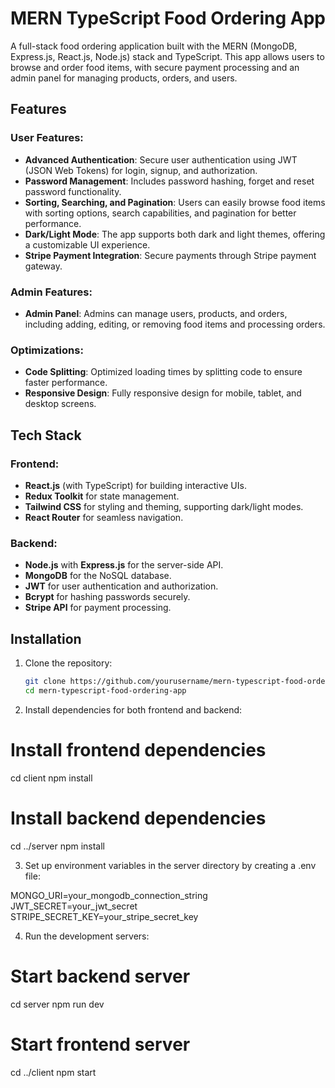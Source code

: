 # MERN TypeScript Food Ordering App

A full-stack food ordering application built with the MERN (MongoDB, Express.js, React.js, Node.js) stack and TypeScript. This app allows users to browse and order food items, with secure payment processing and an admin panel for managing products, orders, and users.

## Features

### User Features:

- **Advanced Authentication**: Secure user authentication using JWT (JSON Web Tokens) for login, signup, and authorization.
- **Password Management**: Includes password hashing, forget and reset password functionality.
- **Sorting, Searching, and Pagination**: Users can easily browse food items with sorting options, search capabilities, and pagination for better performance.
- **Dark/Light Mode**: The app supports both dark and light themes, offering a customizable UI experience.
- **Stripe Payment Integration**: Secure payments through Stripe payment gateway.

### Admin Features:

- **Admin Panel**: Admins can manage users, products, and orders, including adding, editing, or removing food items and processing orders.

### Optimizations:

- **Code Splitting**: Optimized loading times by splitting code to ensure faster performance.
- **Responsive Design**: Fully responsive design for mobile, tablet, and desktop screens.

## Tech Stack

### Frontend:

- **React.js** (with TypeScript) for building interactive UIs.
- **Redux Toolkit** for state management.
- **Tailwind CSS** for styling and theming, supporting dark/light modes.
- **React Router** for seamless navigation.

### Backend:

- **Node.js** with **Express.js** for the server-side API.
- **MongoDB** for the NoSQL database.
- **JWT** for user authentication and authorization.
- **Bcrypt** for hashing passwords securely.
- **Stripe API** for payment processing.

## Installation

1. Clone the repository:

   ```bash
   git clone https://github.com/yourusername/mern-typescript-food-ordering-app.git
   cd mern-typescript-food-ordering-app

   ```

2. Install dependencies for both frontend and backend:

# Install frontend dependencies

cd client
npm install

# Install backend dependencies

cd ../server
npm install

3. Set up environment variables in the server directory by creating a .env file:

MONGO_URI=your_mongodb_connection_string
JWT_SECRET=your_jwt_secret
STRIPE_SECRET_KEY=your_stripe_secret_key

4. Run the development servers:

# Start backend server

cd server
npm run dev

# Start frontend server

cd ../client
npm start
